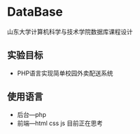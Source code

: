 # DataBase
山东大学计算机科学与技术学院数据库课程设计
## 实验目标
- PHP语言实现简单校园外卖配送系统
## 使用语言
- 后台—php
- 前端—html css js
目前正在思考

